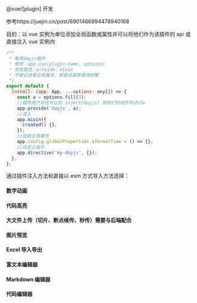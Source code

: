 @vue/[plugin] 开发

参考https://juejin.cn/post/6901466994478940168

目的：以 vue 实例为单位添加全局函数或属性并可以将他们作为该插件的 api 或直接注入 vue 实例内

```js
/**
 * 集成dayjs插件
 * 使用：app.use(plugin-name, options)
 * 常用属性：provide，mixin
 * 不建议挂载全局属性，即使该属性使用频繁
 */
export default {
  install: (app: App, ...options: any[]) => {
    const a = options.fill(3);
    //插件用户现在可以将 inject[dayjs] 到他们的组件并访问a
    app.provide('dayjs', a);
    //混入
    app.mixin({
      created() {},
    });
    //挂载全局属性
    app.config.globalProperties.$formatTime = () => {};
    //自定义指令
    app.directive('my-dayjs', {});
  },
};
```

通过插件注入方法和直接以 esm 方式导入方法选择：

#### 数字动画

#### 代码高亮

#### 大文件上传（切片、断点续传、秒传）需要与后端配合

#### 图片预览

#### Excel 导入导出

#### 富文本编辑器

#### Markdown 编辑器

#### 代码编辑器
